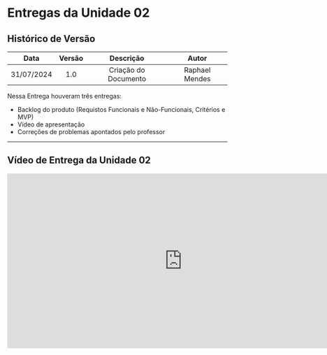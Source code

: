 # Entregas da Unidade 02

##  Histórico de Versão

|  **Data**  | **Versão** |    **Descrição**     |   **Autor**    |
| :--------: | :--------: | :------------------: | :------------: |
| 31/07/2024 |    1.0     | Criação do Documento | Raphael Mendes |

Nessa Entrega houveram três entregas:

* Backlog do produto (Requistos Funcionais e Não-Funcionais, Critérios e MVP)
* Vídeo de apresentação
* Correções de problemas apontados pelo professor

---

## Vídeo de Entrega da Unidade 02

<iframe width="800" height="400" src="https://www.youtube.com/embed/dr2ET5cQj1Y?si=rl7iLimH9yw5uVVq" title="YouTube video player" frameborder="0" allow="accelerometer; autoplay; clipboard-write; encrypted-media; gyroscope; picture-in-picture; web-share" referrerpolicy="strict-origin-when-cross-origin" allowfullscreen></iframe>

